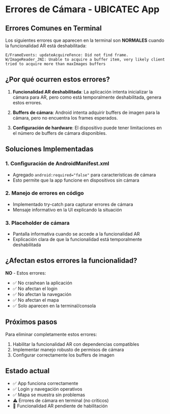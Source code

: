 # Errores de Cámara - UBICATEC App

## Errores Comunes en Terminal

Los siguientes errores que aparecen en la terminal son **NORMALES** cuando la funcionalidad AR está deshabilitada:

```
E/FrameEvents: updateAcquireFence: Did not find frame.
W/ImageReader_JNI: Unable to acquire a buffer item, very likely client tried to acquire more than maxImages buffers
```

## ¿Por qué ocurren estos errores?

1. **Funcionalidad AR deshabilitada**: La aplicación intenta inicializar la cámara para AR, pero como está temporalmente deshabilitada, genera estos errores.

2. **Buffers de cámara**: Android intenta adquirir buffers de imagen para la cámara, pero no encuentra los frames esperados.

3. **Configuración de hardware**: El dispositivo puede tener limitaciones en el número de buffers de cámara disponibles.

## Soluciones Implementadas

### 1. Configuración de AndroidManifest.xml
- Agregado `android:required="false"` para características de cámara
- Esto permite que la app funcione en dispositivos sin cámara

### 2. Manejo de errores en código
- Implementado try-catch para capturar errores de cámara
- Mensaje informativo en la UI explicando la situación

### 3. Placeholder de cámara
- Pantalla informativa cuando se accede a la funcionalidad AR
- Explicación clara de que la funcionalidad está temporalmente deshabilitada

## ¿Afectan estos errores la funcionalidad?

**NO** - Estos errores:
- ✅ No crashean la aplicación
- ✅ No afectan el login
- ✅ No afectan la navegación
- ✅ No afectan el mapa
- ✅ Solo aparecen en la terminal/consola

## Próximos pasos

Para eliminar completamente estos errores:
1. Habilitar la funcionalidad AR con dependencias compatibles
2. Implementar manejo robusto de permisos de cámara
3. Configurar correctamente los buffers de imagen

## Estado actual

- ✅ App funciona correctamente
- ✅ Login y navegación operativos
- ✅ Mapa se muestra sin problemas
- ⚠️ Errores de cámara en terminal (no críticos)
- 🔄 Funcionalidad AR pendiente de habilitación

